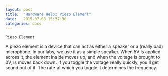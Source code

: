 ```yaml
---
layout: post
title:  "Hardware Help: Piezo Element"
date:   2015-07-08 15:37:30
categories: docs
---
```


	Piezo Element

A piezo element is a device that can act as either a speaker or a (really bad) microphone. In our labs, we use it as a simple speaker. When 5V is applied across it, the element inside moves up, and when the voltage is brought to 0V, is moves back down. If you toggle the voltage really quickly, you'll get sound out of it. The rate at which you toggle it determines the frequency.
